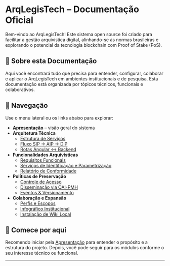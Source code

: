 # ArqLegisTech – Documentação Oficial

Bem-vindo ao ArqLegisTech! Este sistema open source foi criado para facilitar a gestão arquivística digital, alinhando-se às normas brasileiras e explorando o potencial da tecnologia blockchain com Proof of Stake (PoS).

## 📘 Sobre esta Documentação

Aqui você encontrará tudo que precisa para entender, configurar, colaborar e aplicar o ArqLegisTech em ambientes institucionais e de pesquisa. Esta documentação está organizada por tópicos técnicos, funcionais e colaborativos.

## 🧭 Navegação

Use o menu lateral ou os links abaixo para explorar:

- **[Apresentação](apresentacao.md)** – visão geral do sistema
- **Arquitetura Técnica**
  - [Estrutura de Serviços](arquitetura/estrutura_controladores_servicos.md)
  - [Fluxo SIP → AIP → DIP](arquitetura/fluxo_ingestao_sip_aip_dip.md)
  - [Rotas Angular ↔ Backend](arquitetura/mapa_rotas_angular_backend.md)
- **Funcionalidades Arquivísticas**
  - [Requisitos Funcionais](funcionalidades/requisitos_funcionais_arquivisticos.md)
  - [Serviços de Identificação e Parametrização](funcionalidades/servicos_identificacao_parametrizacao.md)
  - [Relatório de Conformidade](funcionalidades/relatorio_conformidade_servicos_normalizacao.md)
- **Políticas de Preservação**
  - [Controle de Acesso](politicas/politica_controle_acesso.md)
  - [Disseminação via OAI-PMH](politicas/politica_disseminacao_oai_pmh.md)
  - [Eventos & Versionamento](politicas/controle_versao_eventos_preservacao.md)
- **Colaboração e Expansão**
  - [Perfis e Escopos](colaboracao/perfis_escopos_integracao_frontend.md)
  - [Infográfico Institucional](colaboracao/infografico_visual.md)
  - [Instalação de Wiki Local](colaboracao/instalar_wiki_local.py)

## 🚀 Comece por aqui

Recomendo iniciar pela [Apresentação](apresentacao.md) para entender o propósito e a estrutura do projeto. Depois, você pode seguir para os módulos conforme o seu interesse técnico ou funcional.

---

